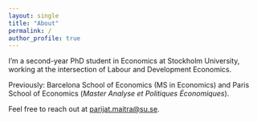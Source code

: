```yaml
---
layout: single
title: "About"
permalink: /
author_profile: true
---
```


I’m a second-year PhD student in Economics at Stockholm University, working at the intersection of Labour and Development Economics.  

Previously: Barcelona School of Economics (MS in Economics) and Paris School of Economics (*Master Analyse et Politiques Économiques*).  

Feel free to reach out at [parijat.maitra@su.se](mailto:parijat.maitra@su.se).
